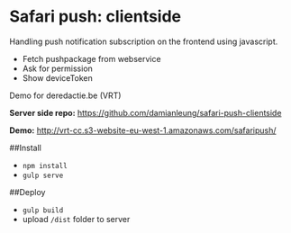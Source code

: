 # Safari push: clientside #
Handling push notification subscription on the frontend using javascript.

- Fetch pushpackage from webservice
- Ask for permission
- Show deviceToken

Demo for deredactie.be (VRT)

**Server side repo:** https://github.com/damianleung/safari-push-clientside

**Demo:** http://vrt-cc.s3-website-eu-west-1.amazonaws.com/safaripush/

##Install
- `npm install`
- `gulp serve`

##Deploy
- `gulp build`
- upload `/dist` folder to server
